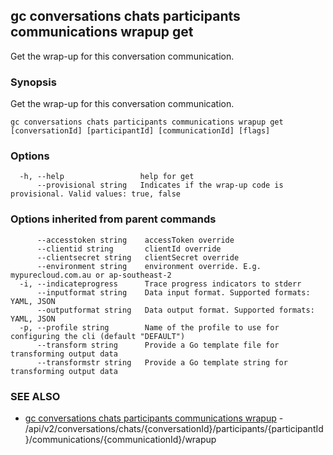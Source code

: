 ## gc conversations chats participants communications wrapup get

Get the wrap-up for this conversation communication. 

### Synopsis

Get the wrap-up for this conversation communication. 

```
gc conversations chats participants communications wrapup get [conversationId] [participantId] [communicationId] [flags]
```

### Options

```
  -h, --help                 help for get
      --provisional string   Indicates if the wrap-up code is provisional. Valid values: true, false
```

### Options inherited from parent commands

```
      --accesstoken string    accessToken override
      --clientid string       clientId override
      --clientsecret string   clientSecret override
      --environment string    environment override. E.g. mypurecloud.com.au or ap-southeast-2
  -i, --indicateprogress      Trace progress indicators to stderr
      --inputformat string    Data input format. Supported formats: YAML, JSON
      --outputformat string   Data output format. Supported formats: YAML, JSON
  -p, --profile string        Name of the profile to use for configuring the cli (default "DEFAULT")
      --transform string      Provide a Go template file for transforming output data
      --transformstr string   Provide a Go template string for transforming output data
```

### SEE ALSO

* [gc conversations chats participants communications wrapup](gc_conversations_chats_participants_communications_wrapup.html)	 - /api/v2/conversations/chats/{conversationId}/participants/{participantId}/communications/{communicationId}/wrapup


